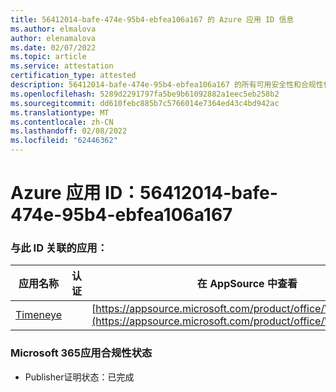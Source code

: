 ```yaml
---
title: 56412014-bafe-474e-95b4-ebfea106a167 的 Azure 应用 ID 信息
ms.author: elmalova
author: elenamalova
ms.date: 02/07/2022
ms.topic: article
ms.service: attestation
certification_type: attested
description: 56412014-bafe-474e-95b4-ebfea106a167 的所有可用安全性和合规性信息。
ms.openlocfilehash: 5289d2291797fa5be9b61092882a1eec5eb258b2
ms.sourcegitcommit: dd610febc885b7c5766014e7364ed43c4bd942ac
ms.translationtype: MT
ms.contentlocale: zh-CN
ms.lasthandoff: 02/08/2022
ms.locfileid: "62446362"
---
```

# <a name="azure-app-id-56412014-bafe-474e-95b4-ebfea106a167"></a>Azure 应用 ID：56412014-bafe-474e-95b4-ebfea106a167


### <a name="apps-associated-with-this-id"></a>与此 ID 关联的应用：
| **应用名称** | **认证** | **在 AppSource 中查看** |
|--------------|---------------|-----------------------|
| [Timeneye](https://docs.microsoft.com/microsoft-365-app-certification/forward/WA200001950) |  | [https://appsource.microsoft.com/product/office/WA200001950](https://appsource.microsoft.com/product/office/WA200001950) |

### <a name="microsoft-365-app-compliance-status"></a>Microsoft 365应用合规性状态
- Publisher证明状态：已完成
